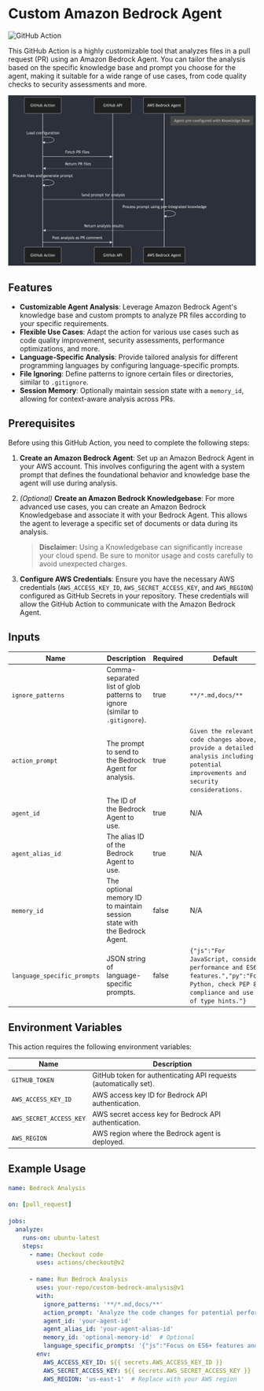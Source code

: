 # Custom Amazon Bedrock Agent

![GitHub Action](https://img.shields.io/badge/Custom%20Bedrock%20Analysis-blue)

This GitHub Action is a highly customizable tool that analyzes files in a pull request (PR) using an Amazon Bedrock Agent. You can tailor the analysis based on the specific knowledge base and prompt you choose for the agent, making it suitable for a wide range of use cases, from code quality checks to security assessments and more.

![sequence diagram](docs/sequence_diagram.png)

## Features

- **Customizable Agent Analysis**: Leverage Amazon Bedrock Agent's knowledge base and custom prompts to analyze PR files according to your specific requirements.
- **Flexible Use Cases**: Adapt the action for various use cases such as code quality improvement, security assessments, performance optimizations, and more.
- **Language-Specific Analysis**: Provide tailored analysis for different programming languages by configuring language-specific prompts.
- **File Ignoring**: Define patterns to ignore certain files or directories, similar to `.gitignore`.
- **Session Memory**: Optionally maintain session state with a `memory_id`, allowing for context-aware analysis across PRs.

## Prerequisites

Before using this GitHub Action, you need to complete the following steps:

1. **Create an Amazon Bedrock Agent**: Set up an Amazon Bedrock Agent in your AWS account. This involves configuring the agent with a system prompt that defines the foundational behavior and knowledge base the agent will use during analysis.
   
2. *(Optional)* **Create an Amazon Bedrock Knowledgebase**: For more advanced use cases, you can create an Amazon Bedrock Knowledgebase and associate it with your Bedrock Agent. This allows the agent to leverage a specific set of documents or data during its analysis.

   > **Disclaimer:** Using a Knowledgebase can significantly increase your cloud spend. Be sure to monitor usage and costs carefully to avoid unexpected charges.

3. **Configure AWS Credentials**: Ensure you have the necessary AWS credentials (`AWS_ACCESS_KEY_ID`, `AWS_SECRET_ACCESS_KEY`, and `AWS_REGION`) configured as GitHub Secrets in your repository. These credentials will allow the GitHub Action to communicate with the Amazon Bedrock Agent.

## Inputs

| Name                      | Description                                                                     | Required | Default                                                                                       |
|---------------------------|---------------------------------------------------------------------------------|----------|-----------------------------------------------------------------------------------------------|
| `ignore_patterns`         | Comma-separated list of glob patterns to ignore (similar to `.gitignore`).      | true     | `**/*.md,docs/**`                                                                             |
| `action_prompt`           | The prompt to send to the Bedrock Agent for analysis.                           | true     | `Given the relevant code changes above, provide a detailed analysis including potential improvements and security considerations.` |
| `agent_id`                | The ID of the Bedrock Agent to use.                                             | true     | N/A                                                                                           |
| `agent_alias_id`          | The alias ID of the Bedrock Agent to use.                                       | true     | N/A                                                                                           |
| `memory_id`               | The optional memory ID to maintain session state with the Bedrock Agent.        | false    | N/A                                                                                           |
| `language_specific_prompts`| JSON string of language-specific prompts.                                      | false    | `{"js":"For JavaScript, consider performance and ES6+ features.","py":"For Python, check PEP 8 compliance and use of type hints."}` |

## Environment Variables

This action requires the following environment variables:

| Name           | Description                                                       |
|----------------|-------------------------------------------------------------------|
| `GITHUB_TOKEN` | GitHub token for authenticating API requests (automatically set). |
| `AWS_ACCESS_KEY_ID` | AWS access key ID for Bedrock API authentication.            |
| `AWS_SECRET_ACCESS_KEY` | AWS secret access key for Bedrock API authentication.    |
| `AWS_REGION`   | AWS region where the Bedrock agent is deployed.                   |

## Example Usage

```yaml
name: Bedrock Analysis

on: [pull_request]

jobs:
  analyze:
    runs-on: ubuntu-latest
    steps:
      - name: Checkout code
        uses: actions/checkout@v2

      - name: Run Bedrock Analysis
        uses: your-repo/custom-bedrock-analysis@v1
        with:
          ignore_patterns: '**/*.md,docs/**'
          action_prompt: 'Analyze the code changes for potential performance improvements.'
          agent_id: 'your-agent-id'
          agent_alias_id: 'your-agent-alias-id'
          memory_id: 'optional-memory-id'  # Optional
          language_specific_prompts: '{"js":"Focus on ES6+ features and performance.","py":"Check for PEP 8 compliance and type hints."}'
        env:
          AWS_ACCESS_KEY_ID: ${{ secrets.AWS_ACCESS_KEY_ID }}
          AWS_SECRET_ACCESS_KEY: ${{ secrets.AWS_SECRET_ACCESS_KEY }}
          AWS_REGION: 'us-east-1'  # Replace with your AWS region
